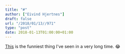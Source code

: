 ```yaml
---
title: "#"
author: ["Eivind Hjertnes"]
draft: false
url: "/2018/01/13//971"
type: "post"
date: 2018-01-13T01:00:00+01:00
---
```


[This](<https://www.youtube.com/channel/UCLal92cwX3CEBTq2T5E-zjg>) is the
funniest thing I've seen in a very long time. 😂
